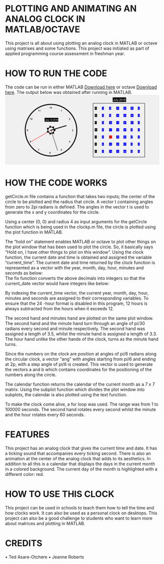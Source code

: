 # PLOTTING AND ANIMATING AN ANALOG CLOCK IN MATLAB/OCTAVE

This project is all about using plotting an analog clock in MATLAB or octave using matrixes and some functions. This project was initiated as part of applied programming course assessment in freshman year.

# HOW TO RUN THE CODE
The code can be run in either MATLAB [Download here](https://www.mathworks.com/downloads/) or octave [Download here](https://www.gnu.org/software/octave/download.html). The output below was obtained after running in MATLAB. 
![Analog clock and calendar](https://github.com/Lormenyo/Clock/blob/master/Screenshot%20(11).png "Analog clock and calendar")

# HOW THE CODE WORKS
 
getCircle.m file contains a function that takes two inputs; the center of the circle to be plotted and the radius that circle.  A vector t containing angles from zero to 2pi radians is defined. The angles in the vector t is used to generate the x and y coordinates for the circle. 
 
Using a center (0, 0) and radius 4 as input arguments for the getCircle function which is being used in the clockp.m file, the circle is plotted using the plot function in MATLAB. 
  
The “hold on” statement enables MATLAB or octave to plot other things on the plot window that has been used to plot the circle. So, it basically says “Hold on, I have other things to plot on this window”.
Using the clock function, the current date and time is obtained and assigned the variable “current_time”. The current date and time returned by the clock function is represented as a vector with the year, month, day, hour, minutes and seconds as below:  
The fix function converts the above decimals into integers so that the current_date vector would have integers like below:
  
By indexing the current_time vector, the current year, month, day, hour, minutes and seconds are assigned to their corresponding variables. To ensure that the 24 -hour format is disabled in this program, 12 hours is always subtracted from the hours when it exceeds 12.
 
The second hand and minutes hand are plotted on the same plot window. The second hand and the minute hand turn through an angle of pi/30 radians every second and minute respectively. The second hand was assigned a length of 3.5, whilst the minute hand is assigned a length of 3.3.  The hour hand unlike the other hands of the clock, turns as the minute hand turns. 
 
Since the numbers on the clock are position at angles of pi/6 radians along the circular clock, a vector “ang” with angles starting from pi/6 and ending at 2p, with a step angle of pi/6 is created. This vector is used to generate the vectors a and b which contains coordinates for the positioning of the numbers along the circle.
 
The calendar function returns the calendar of the current month as a 7 x 7 matrix. Using the subplot function which divides the plot window into subplots, the calendar is also plotted using the text function.
 
To make the clock come alive, a for loop was used. The range was from 1 to 100000 seconds. The second hand rotates every second whilst the minute and the hour rotates every 60 seconds.


 

# FEATURES
This project has an analog clock that gives the current time and date. It has a ticking sound that accompanies every ticking second. There is also an animation at the center of the analog clock that adds to its aesthetics. In addition to all this is a calendar that displays the days in the current month in a colored background. The current day of the month is highlighted with a different color: red.

# HOW TO USE THIS CLOCK
This project can be used in schools to teach them how to tell the time and how clocks work.  It can also be used as a personal clock on desktops. 
This project can also be a good challenge to students who want to learn more about matrices and plotting in MATLAB.

# CREDITS
•	Ted Asare-Otchere
•	Jeanne Roberts


